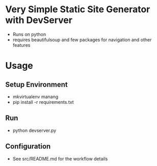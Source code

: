 # Very Simple Static Site Generator with DevServer
- Runs on python
- requires beautifulsoup and few packages for navigation and other features

# Usage
## Setup Environment
- mkvirtualenv manang
- pip install -r requirements.txt

## Run
- python devserver.py

## Configuration
- See src/README.md for the workflow details  
